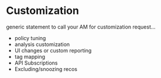 # Customization

generic statement to call your AM for customization request…&#x20;

* policy tuning
* analysis customization
* UI changes or custom reporting
* tag mapping
* API Subscriptions
* Excluding/snoozing recos
